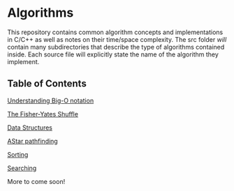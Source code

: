 # Algorithms

This repository contains common algorithm concepts and implementations in C/C++ as well as notes on their time/space complexity. The src folder *will* contain many subdirectories that describe the type of algorithms contained inside. Each source file will explicitly state the name of the algorithm they implement.

## Table of Contents

[Understanding Big-O notation](https://github.com/Kobakat/Algorithms/tree/master/src/BigO)

[The Fisher-Yates Shuffle](https://github.com/Kobakat/Algorithms/tree/master/src/Fisher-Yates)

[Data Structures](https://github.com/Kobakat/Algorithms/tree/master/src/Data-Structures)

[AStar pathfinding](https://github.com/Kobakat/Algorithms/tree/master/src/AStar)

[Sorting](https://github.com/Kobakat/Algorithms/tree/master/src/Sorting)

[Searching](https://github.com/Kobakat/Algorithms/tree/master/src/Searching)

More to come soon!
